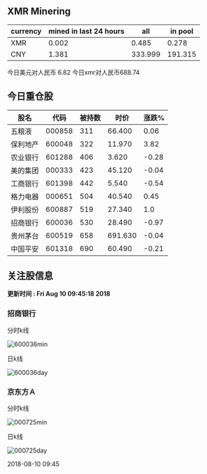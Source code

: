 ## XMR Minering

|currency|mined in last 24 hours|all|in pool|
|---|---|---|---|
|XMR|0.002|0.485|0.278|
|CNY|1.381|333.999|191.315|

今日美元对人民币 6.82	今日xmr对人民币688.74


## 今日重仓股 

|股名|代码|被持数|时价|涨跌%|
|---|---|---|---|---|
|五粮液|000858|311|66.400|0.06|
|保利地产|600048|322|11.970|3.82|
|农业银行|601288|406|3.620|-0.28|
|美的集团|000333|423|45.120|-0.04|
|工商银行|601398|442|5.540|-0.54|
|格力电器|000651|504|40.540|0.45|
|伊利股份|600887|519|27.340|1.0|
|招商银行|600036|530|28.490|-0.97|
|贵州茅台|600519|658|691.630|-0.04|
|中国平安|601318|690|60.490|-0.21|

## 关注股信息
**更新时间 : Fri Aug 10 09:45:18 2018**
### 招商银行 
分时k线

![600036min](http://image.sinajs.cn/newchart/min/n/sh600036.gif)

日k线

![600036day](http://image.sinajs.cn/newchart/daily/n/sh600036.gif)

### 京东方Ａ 
分时k线

![000725min](http://image.sinajs.cn/newchart/min/n/sz000725.gif)

日k线

![000725day](http://image.sinajs.cn/newchart/daily/n/sz000725.gif)

2018-08-10 09:45